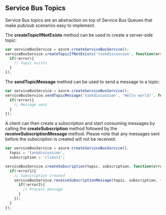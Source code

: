 ## Service Bus Topics

Service Bus topics are an abstraction on top of Service Bus Queues that make pub/sub scenarios easy to implement.

The **createTopicIfNotExists** method can be used to create a server-side topic:

```Javascript
var serviceBusService = azure.createServiceBusService();
serviceBusService.createTopicIfNotExists('taskdiscussion', function(error){
  if(!error){
    // Topic exists
  }
});
```

The **sendTopicMessage** method can be used to send a message to a topic:

```Javascript
var serviceBusService = azure.createServiceBusService();
serviceBusService.sendTopicMessage('taskdiscussion', 'Hello world!', function(error){
  if(!error){
    // Message sent
  }
});
```

A client can then create a subscription and start consuming messages by calling the **createSubscription** method followed by the **receiveSubscriptionMessage** method. Please note that any messages sent before the subscription is created will not be received.

```Javascript
var serviceBusService = azure.createServiceBusService(),
  topic = 'taskdiscussion',
  subscription = 'client1';

serviceBusService.createSubscription(topic, subscription, function(error1){
  if(!error1){
    // Subscription created
    serviceBusService.receiveSubscriptionMessage(topic, subscription, function(error2, serverMessage){
      if(!error2){
        // Process message
      }
    });
  }
});
```
